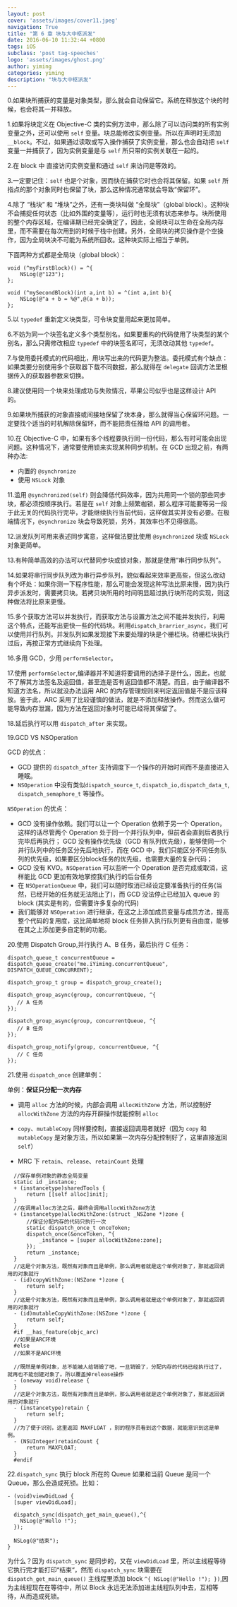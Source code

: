 ```yaml
---
layout: post
cover: 'assets/images/cover11.jpeg'
navigation: True
title: "第 6 章 块与大中枢派发"
date: 2016-06-10 11:32:44 +0800
tags: iOS
subclass: 'post tag-speeches'
logo: 'assets/images/ghost.png'
author: yiming
categories: yiming
description: "块与大中枢派发"
---
```


0.如果块所捕获的变量是对象类型，那么就会自动保留它。系统在释放这个块的时候，也会将其一并释放。

1.如果将块定义在 Objective-C 类的实例方法中，那么除了可以访问类的所有实例变量之外，还可以使用 ``self`` 变量。块总能修改实例变量。所以在声明时无须加 ``__block``。不过，如果通过读取或写入操作捕获了实例变量，那么也会自动把 ``self`` 变量一并捕获了，因为实例变量是与 ``self`` 所只带的实例关联在一起的。

2.在 block 中 直接访问实例变量和通过 ``self`` 来访问是等效的。

3.一定要记住：``self`` 也是个对象，因而快在捕获它时也会将其保留。如果 ``self`` 所指点的那个对象同时也保留了块，那么这种情况通常就会导致“保留环”。

4.除了 “栈块” 和 “堆块”之外，还有一类块叫做 “全局块”（global block）。这种块不会捕捉任何状态（比如外围的变量等），运行时也无须有状态来参与。块所使用的整个内存区域，在编译期已经完全确定了，因此，全局块可以生命在全局内存里，而不需要在每次用到的时候于栈中创建。另外，全局块的拷贝操作是个空操作，因为全局块决不可能为系统所回收。这种块实际上相当于单例。

下面两种方式都是全局块（global block）：


```
void (^myFirstBlock)() = ^{
    NSLog(@"123");
};

void (^mySecondBlock)(int a,int b) = ^(int a,int b){
    NSLog(@"a + b = %@",@(a + b));
};
```

5.以 ``typedef`` 重新定义块类型，可令块变量用起来更加简单。

6.不妨为同一个块签名定义多个类型别名。如果要重构的代码使用了块类型的某个别名，那么只需修改相应 ``typedef`` 中的块签名即可，无须改动其他 ``typedef``。

7.与使用委托模式的代码相比，用块写出来的代码更为整洁。委托模式有个缺点：如果类要分别使用多个获取器下载不同数据，那么就得在 ``delegate`` 回调方法里根据传入的获取器参数来切换。

8.建议使用同一个块来处理成功与失败情况，苹果公司似乎也是这样设计 API 的。

9.如果块所捕获的对象直接或间接地保留了块本身，那么就得当心保留环问题。一定要找个适当的时机解除保留环，而不能把责任推给 API 的调用者。

10.在 Objective-C 中，如果有多个线程要执行同一份代码，那么有时可能会出现问题。这种情况下，通常要使用锁来实现某种同步机制。在 GCD 出现之前，有两种办法:

- 内置的 ``@synchronize``
- 使用 ``NSLock`` 对象

11.滥用 ``@synchronized(self)`` 则会降低代码效率，因为共用同一个锁的那些同步块，都必须按顺序执行。若是在 ``self`` 对象上频繁枷锁，那么程序可能要等另一段于此无关的代码执行完毕，才能继续执行当前代码，这样做其实并没有必要。在极端情况下，``@synchronize`` 块会导致死锁，另外，其效率也不见得很高。

12.派发队列可用来表述同步寓意，这样做法要比使用 ``@synchronized`` 块或 ``NSLock`` 对象更简单。

13.有种简单高效的办法可以代替同步块或锁对象，那就是使用“串行同步队列”。 

14.如果将串行同步队列改为串行异步队列，貌似看起来效率更高些，但这么改动有个坏处：如果你测一下程序性能，那么可能会发现这种写法比原来慢，因为执行异步派发时，需要拷贝块。若拷贝块所用的时间明显超过执行块所花的实现，则这种做法将比原来更慢。

15.多个获取方法可以并发执行，而获取方法与设置方法之间不能并发执行，利用这个特点，还能写出更快一些的代码块。利用``dispatch_brarrier_async``，我们可以使用并行队列。并发队列如果发现接下来要处理的块是个栅栏块。待栅栏块执行过后，再按正常方式继续向下处理。

16.多用 GCD，少用 ``performSelector``。

17.使用 ``performSelector``,编译器并不知道将要调用的选择子是什么，因此，也就不了解其方法签名及返回值，甚至连是否有返回值都不清楚。而且，由于编译器不知道方法名，所以就没办法运用 ARC 的内存管理规则来判定返回值是不是应该释放。鉴于此，ARC 采用了比较谨慎的做法，就是不添加释放操作。然而这么做可能导致内存泄漏，因为方法在返回对象时可能已经将其保留了。

18.延后执行可以用 ``dispatch_after`` 来实现。

19.GCD VS NSOperation

GCD 的优点：

- GCD 提供的 ``dispatch_after`` 支持调度下一个操作的开始时间而不是直接进入睡眠。
- ``NSOperation`` 中没有类似``dispatch_source_t``, ``dispatch_io,dispatch_data_t``, ``dispatch_semaphore_t`` 等操作。  

``NSOperation`` 的优点：

- GCD 没有操作依赖。我们可以让一个 Operation 依赖于另一个 Operation，这样的话尽管两个 Operation 处于同一个并行队列中，但前者会直到后者执行完毕后再执行；
GCD 没有操作优先级（GCD 有队列优先级），能够使同一个并行队列中的任务区分先后地执行，而在 GCD 中，我们只能区分不同任务队列的优先级，如果要区分block任务的优先级，也需要大量的复杂代码；
- GCD 没有 KVO。``NSOperation`` 可以监听一个 Operation 是否完成或取消，这样能比 GCD 更加有效地掌控我们执行的后台任务
- 在 ``NSOperationQueue`` 中，我们可以随时取消已经设定要准备执行的任务(当然，已经开始的任务就无法阻止了)，而 GCD 没法停止已经加入 queue 的 block (其实是有的，但需要许多复杂的代码)
- 我们能够对 ``NSOperation`` 进行继承，在这之上添加成员变量与成员方法，提高整个代码的复用度，这比简单地将 block 任务排入执行队列更有自由度，能够在其之上添加更多自定制的功能。

20.使用 Dispatch Group,并行执行 A、B 任务，最后执行 C 任务：

```
dispatch_queue_t concurrentQueue = dispatch_queue_create("me.iYiming.concurrentQueue", DISPATCH_QUEUE_CONCURRENT);

dispatch_group_t group = dispatch_group_create();

dispatch_group_async(group, concurrentQueue, ^{
   // A 任务
});

dispatch_group_async(group, concurrentQueue, ^{
   // B 任务
});

dispatch_group_notify(group, concurrentQueue, ^{
   // C 任务
});
```

21.使用 ``dispatch_once`` 创建单例：

单例：**保证只分配一次内存**  

- 调用 ``alloc`` 方法的时候，内部会调用 ``allocWithZone`` 方法，所以控制好 ``allocWithZone`` 方法的内存开辟操作就能控制 ``alloc`` 
- ``copy``、``mutableCopy`` 同样要控制，直接返回调用者就好（因为 ``copy`` 和 ``mutableCopy`` 是对象方法，所以如果第一次内存分配控制好了，这里直接返回 ``self``）  

- MRC 下 ``retain``、``release``、``retainCount`` 处理

```
  //保存单例对象的静态全局变量
  static id _instance;
  + (instancetype)sharedTools {
      return [[self alloc]init];
  }
  //在调用alloc方法之后，最终会调用allocWithZone方法
  + (instancetype)allocWithZone:(struct _NSZone *)zone {
      //保证分配内存的代码只执行一次
      static dispatch_once_t onceToken;
      dispatch_once(&onceToken, ^{
          _instance = [super allocWithZone:zone];
      });
      return _instance;
  }
  //这是个对象方法，既然有对象而且是单例，那么调用者就是这个单例对象了，那就返回调用的对象就行
  - (id)copyWithZone:(NSZone *)zone {
      return self;
  }
  //这是个对象方法，既然有对象而且是单例，那么调用者就是这个单例对象了，那就返回调用的对象就行
  - (id)mutableCopyWithZone:(NSZone *)zone {
      return self;
  }
  #if __has_feature(objc_arc)
  //如果是ARC环境
  #else
  //如果不是ARC环境

  //既然是单例对象，总不能被人给销毁了吧，一旦销毁了，分配内存的代码已经执行过了，就再也不能创建对象了。所以覆盖掉release操作
  - (oneway void)release {
  }
  //这是个对象方法，既然有对象而且是单例，那么调用者就是这个单例对象了，那就返回调用的对象就行
  - (instancetype)retain {
      return self;
  }
  //为了便于识别，这里返回 MAXFLOAT ，别的程序员看到这个数据，就能意识到这是单例。
  - (NSUInteger)retainCount {
      return MAXFLOAT;
  }
  #endif
```

22.``dispatch_sync`` 执行 block 所在的 Queue 如果和当前 Queue 是同一个 Queue，那么会造成死锁。比如：

```
- (void)viewDidLoad {
  [super viewDidLoad];
  
  dispatch_sync(dispatch_get_main_queue(),^{
    NSLog(@"Hello !");
  });
  
  NSLog(@"结束");
}
```

为什么？因为 ``dispatch_sync`` 是同步的，又在 ``viewDidLoad`` 里，所以主线程等待它执行完才能打印“结束“，然而 ``dispatch_sync`` 块需要在 ``dispatch_get_main_queue()`` 主线程里添加 block ``^{
    NSLog(@"Hello !");
  })``,因为主线程现在在等待中，所以 Block 永远无法添加进主线程队列中去，互相等待，从而造成死锁。